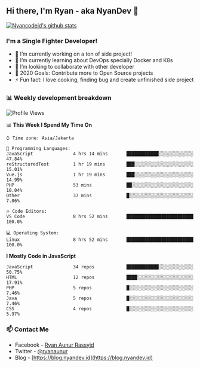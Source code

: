 ## Hi there, I'm Ryan - aka NyanDev 👋

[![Nyancodeid's github stats](https://github-readme-stats.vercel.app/api?username=nyancodeid)](https://github.com/nyancodeid/nyancodeid)

### I'm a Single Fighter Developer!
- 🔭 I’m currently working on a ton of side project!
- 🌱 I’m currently learning about DevOps specially Docker and K8s
- 👯 I’m looking to collaborate with other developer
- 🥅 2020 Goals: Contribute more to Open Source projects
- ⚡ Fun fact: I love cooking, finding bug and create unfinished side project 

### 📊 Weekly development breakdown

<!--START_SECTION:waka-->
![Profile Views](http://img.shields.io/badge/Profile%20Views-151-blue)

📊 **This Week I Spend My Time On** 

```text
⌚︎ Time zone: Asia/Jakarta

💬 Programming Languages: 
JavaScript               4 hrs 14 mins       ████████████░░░░░░░░░░░░░   47.84% 
reStructuredText         1 hr 19 mins        ███░░░░░░░░░░░░░░░░░░░░░░   15.01% 
Vue.js                   1 hr 19 mins        ███░░░░░░░░░░░░░░░░░░░░░░   14.99% 
PHP                      53 mins             ██░░░░░░░░░░░░░░░░░░░░░░░   10.04% 
Other                    37 mins             █░░░░░░░░░░░░░░░░░░░░░░░░   7.06%

🔥 Code Editors: 
VS Code                  8 hrs 52 mins       █████████████████████████   100.0%

💻 Operating System: 
Linux                    8 hrs 52 mins       █████████████████████████   100.0%

```

**I Mostly Code in JavaScript** 

```text
JavaScript               34 repos            ████████████░░░░░░░░░░░░░   50.75% 
HTML                     12 repos            ████░░░░░░░░░░░░░░░░░░░░░   17.91% 
PHP                      5 repos             █░░░░░░░░░░░░░░░░░░░░░░░░   7.46% 
Java                     5 repos             █░░░░░░░░░░░░░░░░░░░░░░░░   7.46% 
CSS                      4 repos             █░░░░░░░░░░░░░░░░░░░░░░░░   5.97%

```



<!--END_SECTION:waka-->

### 📫 Contact Me
- Facebook - [Ryan Aunur Rassyid](https://facebook.com/ryan.hac)
- Twitter - [@ryanaunur](https://twitter.com/ryanaunur)
- Blog - [https://blog.nyandev.id](https://blog.nyandev.id)
